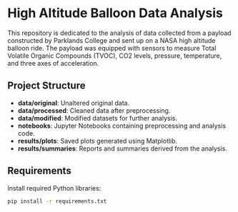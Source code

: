 # High Altitude Balloon Data Analysis

This repository is dedicated to the analysis of data collected from a payload constructed by Parklands College and sent up on a NASA high altitude balloon ride. The payload was equipped with sensors to measure Total Volatile Organic Compounds (TVOC), CO2 levels, pressure, temperature, and three axes of acceleration.


## Project Structure
- **data/original**: Unaltered original data.
- **data/processed**: Cleaned data after preprocessing.
- **data/modified**: Modified datasets for further analysis.
- **notebooks**: Jupyter Notebooks containing preprocessing and analysis code.
- **results/plots**: Saved plots generated using Matplotlib.
- **results/summaries**: Reports and summaries derived from the analysis.

## Requirements
Install required Python libraries:
```bash
pip install -r requirements.txt